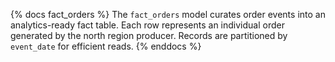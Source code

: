 {% docs fact_orders %}
The `fact_orders` model curates order events into an analytics-ready fact table. Each row represents an individual order generated by the north region producer. Records are partitioned by `event_date` for efficient reads.
{% enddocs %}
